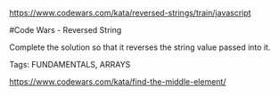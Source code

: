 https://www.codewars.com/kata/reversed-strings/train/javascript

#Code Wars - Reversed String

Complete the solution so that it reverses the string value passed into it.


Tags: FUNDAMENTALS, ARRAYS

https://www.codewars.com/kata/find-the-middle-element/